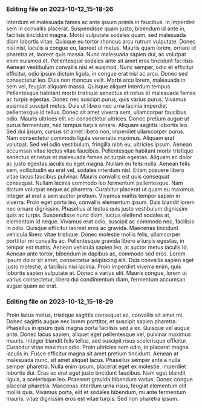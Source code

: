 

### Editing file on 2023-10-12_15-18-26

Interdum et malesuada fames ac ante ipsum primis in faucibus. In imperdiet sem in convallis placerat. Suspendisse quam justo, bibendum id ante in, facilisis tincidunt magna. Morbi vulputate sodales quam, sed malesuada diam lobortis vitae. Quisque eu tortor rhoncus arcu rutrum vulputate. Donec nisl nisl, iaculis a congue eu, laoreet ut metus. Mauris quam lorem, ornare id pharetra at, laoreet quis massa. Nunc malesuada sapien dui, ac volutpat enim euismod et. Pellentesque sodales ante sit amet eros tincidunt facilisis.
Aenean vestibulum convallis nisl et euismod. Nunc semper, odio et efficitur efficitur, odio ipsum dictum ligula, in congue erat nisl ac arcu. Donec sed consectetur leo. Duis non rhoncus velit. Morbi arcu lorem, malesuada in sem vel, feugiat aliquam massa. Quisque aliquet interdum tempus. Pellentesque habitant morbi tristique senectus et netus et malesuada fames ac turpis egestas. Donec nec suscipit purus, quis varius purus. Vivamus euismod suscipit metus. Duis ut libero nec urna lacinia imperdiet pellentesque id tellus.
Donec sit amet viverra sem, ullamcorper faucibus odio. Mauris ultrices elit vel consectetur ultrices. Donec pretium augue ut purus fermentum, nec tempus turpis ornare. Aliquam sagittis lobortis leo. Sed dui ipsum, cursus sit amet libero non, imperdiet ullamcorper purus. Nam consectetur commodo ligula venenatis maximus. Aliquam erat volutpat. Sed vel odio vestibulum, fringilla nibh eu, ultricies ipsum. Aenean accumsan vitae lectus vitae faucibus. Pellentesque habitant morbi tristique senectus et netus et malesuada fames ac turpis egestas. Aliquam ac dolor ac justo egestas iaculis eu eget magna. Nullam eu felis nulla. Aenean felis sem, sollicitudin eu erat vel, sodales interdum nisl. Etiam posuere libero vitae lacus faucibus pulvinar.
Mauris convallis est quis consequat consequat. Nullam lacinia commodo leo fermentum pellentesque. Nam dictum volutpat neque ac pharetra. Curabitur placerat ut quam eu maximus. Integer at erat a sem auctor pretium. Vivamus mattis tempor sapien in viverra. Proin eget porta leo, convallis elementum ipsum. Duis blandit lorem nec ornare dignissim.
Phasellus at lectus quis justo vestibulum dignissim quis ac turpis. Suspendisse nunc diam, luctus eleifend sodales at, elementum id neque. Vivamus erat odio, suscipit ac commodo nec, facilisis in odio. Quisque efficitur laoreet eros ac gravida. Maecenas tincidunt vehicula libero vitae tristique. Donec molestie mollis felis, ullamcorper porttitor mi convallis ac. Pellentesque gravida libero a turpis egestas, in tempor est mattis. Aenean vehicula sapien leo, at auctor metus iaculis id. Aenean ante tortor, bibendum in dapibus ac, commodo sed eros. Lorem ipsum dolor sit amet, consectetur adipiscing elit. Duis convallis sapien eget justo molestie, a facilisis nisi lacinia. Proin imperdiet viverra enim, quis lobortis sapien vulputate at. Donec a varius elit. Mauris congue, lorem ut varius consectetur, libero dui condimentum diam, fermentum accumsan augue quam ac erat.




### Editing file on 2023-10-12_15-18-29

Proin lacus metus, tristique sagittis consequat ac, convallis sit amet mi. Donec sagittis augue nec lorem porttitor, et suscipit sapien pharetra. Phasellus in ipsum quis magna porta facilisis sed a ex. Quisque vel augue ante. Donec lacus sapien, aliquet eget pellentesque vel, pulvinar maximus mauris. Integer blandit felis tellus, sed suscipit risus scelerisque efficitur. Curabitur vitae maximus odio. Proin ultricies sem odio, in placerat magna iaculis in. Fusce efficitur magna sit amet pretium tincidunt. Aenean at malesuada nunc, sit amet aliquet lacus. Phasellus semper ante a nulla semper pharetra. Nulla enim ipsum, placerat eget ex molestie, imperdiet lobortis dui.
Cras ac erat eget justo tincidunt faucibus. Nam eget blandit ligula, a scelerisque leo. Praesent gravida bibendum varius. Donec congue placerat pharetra. Maecenas interdum urna risus, feugiat elementum elit mollis quis. Vivamus porta, elit et sodales bibendum, mi ante fermentum mauris, vitae dignissim eros est vitae turpis. Sed non pharetra ipsum.



